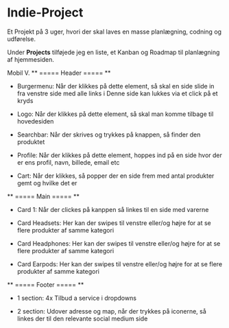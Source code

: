 # Indie-Project
Et Projekt på 3 uger, hvori der skal laves en masse planlægning, codning og udførelse.

Under **Projects** tilføjede jeg en liste, et Kanban og Roadmap til planlægning af hjemmesiden.


Mobil V.
** ===== Header ===== **
- Burgermenu:
Når der klikkes på dette element, så skal en side slide in fra venstre side med alle links i
Denne side kan lukkes via et click på et kryds

- Logo:
Når der klikkes på dette element, så skal man komme tilbage til hovedesiden

- Searchbar:
Når der skrives og trykkes på knappen, så finder den produktet

- Profile:
Når der klikkes på dette element, hoppes ind på en side hvor der er ens profil, navn, billede, email etc

- Cart:
Når der klikkes, så popper der en side frem med antal produkter gemt og hvilke det er

** ===== Main ===== **
- Card 1:
Når der clickes på kanppen så linkes til en side med varerne

- Card Headsets:
Her kan der swipes til venstre eller/og højre for at se flere produkter af samme kategori

- Card Headphones:
Her kan der swipes til venstre eller/og højre for at se flere produkter af samme kategori

- Card Earpods:
Her kan der swipes til venstre eller/og højre for at se flere produkter af samme kategori

** ===== Footer ===== **

- 1 section:
4x Tilbud a service i dropdowns

- 2 section:
Udover adresse og map, når der trykkes på iconerne, så linkes der til den relevante social medium side

